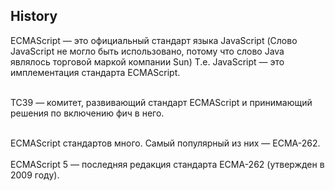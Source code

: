 ##  History

<div class="left">
<span class="red">ECMAScript</span> — это официальный стандарт языка JavaScript (Слово JavaScript не могло быть использовано, потому что слово Java являлось торговой маркой компании Sun) Т.е. JavaScript — это имплементация стандарта ECMAScript.
<br>
<br>

<span class="red">TC39</span> — комитет, развивающий стандарт ECMAScript и принимающий решения по включению фич в него.

<br>
ECMAScript стандартов много. Самый популярный из них — <span class="red">ECMA-262</span>.
<br>
<br>
<span class="red">ECMAScript 5</span> — последняя редакция стандарта ECMA-262 (утвержден в 2009 году).
